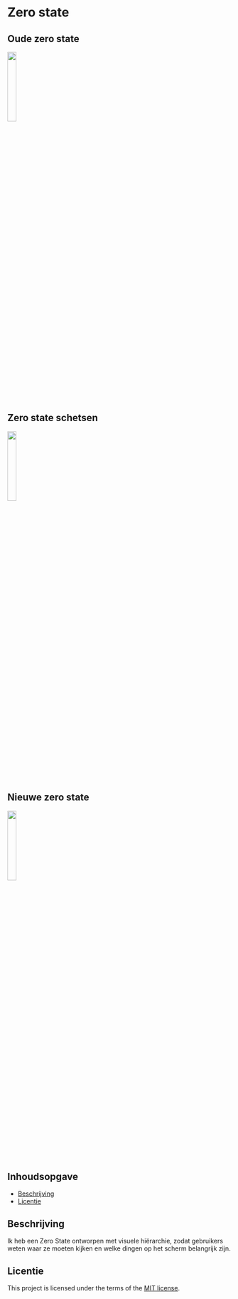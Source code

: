 # Zero state
## Oude zero state
<img src= "https://github.com/kosterm14/proof-of-concept-zero-state/assets/61830362/1fb2faf4-c225-413e-bfb1-ec0a7f0a4704" width= 20%>

## Zero state schetsen
<img src= "https://github.com/kosterm14/proof-of-concept-zero-state/assets/61830362/753a96ca-1445-47dc-b8a5-ce09423b1066" width= 20%>

## Nieuwe zero state
<img src= "https://github.com/kosterm14/proof-of-concept-zero-state/assets/61830362/b46ea2b9-110e-446c-9a32-8e873a2282a6" width= 20%>

## Inhoudsopgave

  * [Beschrijving](#beschrijving)
  * [Licentie](#licentie)

## Beschrijving

Ik heb een Zero State ontworpen met visuele hiërarchie, zodat gebruikers weten waar ze moeten kijken en welke dingen op het scherm belangrijk zijn.

## Licentie

This project is licensed under the terms of the [MIT license](./LICENSE).
